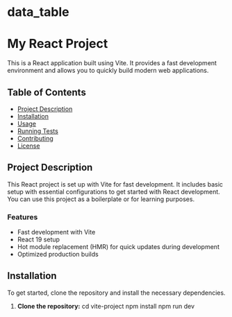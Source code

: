 # data_table
# My React Project

This is a React application built using Vite. It provides a fast development environment and allows you to quickly build modern web applications.

## Table of Contents

- [Project Description](#project-description)
- [Installation](#installation)
- [Usage](#usage)
- [Running Tests](#running-tests)
- [Contributing](#contributing)
- [License](#license)

## Project Description

This React project is set up with Vite for fast development. It includes basic setup with essential configurations to get started with React development. You can use this project as a boilerplate or for learning purposes.

### Features
- Fast development with Vite
- React 19 setup
- Hot module replacement (HMR) for quick updates during development
- Optimized production builds

## Installation

To get started, clone the repository and install the necessary dependencies.

1. **Clone the repository:**
cd vite-project
npm install
npm run dev
   ```bash

